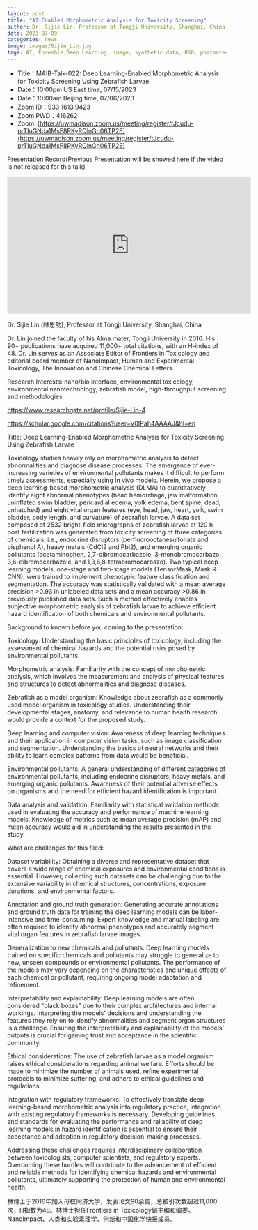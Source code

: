 ```yaml
---
layout: post
title: "AI-Enabled Morphometric Analysis for Toxicity Screening"
author: Dr. Sijie Lin, Professor at Tongji University, Shanghai, China
date: 2023-07-09
categories: news
image: images/Sijie_Lin.jpg
tags: AI, Ensemble,Deep Learning, image, synthetic data, R&D, pharmaceutical, biomedicine, Toxicity, Screening, Zebrafish
---
```


- Title：MAIB-Talk-022: Deep Learning-Enabled Morphometric Analysis for Toxicity Screening Using Zebrafish Larvae
- Date：10:00pm US East time, 07/15/2023
- Date：10:00am Beijing time, 07/06/2023
- Zoom  ID：933 1613 9423
- Zoom PWD：416262
- Zoom: [https://uwmadison.zoom.us/meeting/register/tJcudu-prTIuGNda1MsF8PKyRQlnGn06TP2E](https://uwmadison.zoom.us/meeting/register/tJcudu-prTIuGNda1MsF8PKyRQlnGn06TP2E)

Presentation Record(Previous Presentation will be showed here if the video is not released for this talk)

<p align="center">
<iframe width="560" height="315" src="https://www.youtube.com/embed/hSGkrP6vhgo" title="YouTube video player" frameborder="0" allow="accelerometer; autoplay; clipboard-write; encrypted-media; gyroscope; picture-in-picture" allowfullscreen></iframe>
</p>

Dr. Sijie Lin (林思劼), Professor at Tongji University, Shanghai, China

Dr. Lin joined the faculty of his Alma mater, Tongji University in 2016. His 90+ publications have acquired 11,000+ total citations,  with an H-index of 48. Dr. Lin serves as an Associate Editor of Frontiers in Toxicology and editorial board member of NanoImpact, Human and Experimental Toxicology, The Innovation and Chinese Chemical Letters.

Research Interests: nano/bio interface, environmental toxicology, environmental nanotechnology, zebrafish model, high-throughput screening and methodologies

https://www.researchgate.net/profile/Sijie-Lin-4

https://scholar.google.com/citations?user=V0IPah4AAAAJ&hl=en

Title: Deep Learning-Enabled Morphometric Analysis for Toxicity Screening Using Zebrafish Larvae

Toxicology studies heavily rely on morphometric analysis to detect abnormalities and diagnose disease processes. The emergence of ever-increasing varieties of environmental pollutants makes it difficult to perform timely assessments, especially using in vivo models. Herein, we propose a deep learning-based morphometric analysis (DLMA) to quantitatively identify eight abnormal phenotypes (head hemorrhage, jaw malformation, uninflated swim bladder, pericardial edema, yolk edema, bent spine, dead, unhatched) and eight vital organ features (eye, head, jaw, heart, yolk, swim bladder, body length, and curvature) of zebrafish larvae. A data set composed of 2532 bright-field micrographs of zebrafish larvae at 120 h post fertilization was generated from toxicity screening of three categories of chemicals, i.e., endocrine disruptors (perfluorooctanesulfonate and bisphenol A), heavy metals (CdCl2 and PbI2), and emerging organic pollutants (acetaminophen, 2,7-dibromocarbazole, 3-monobromocarbazo, 3,6-dibromocarbazole, and 1,3,6,8-tetrabromocarbazo). Two typical deep learning models, one-stage and two-stage models (TensorMask, Mask R-CNN), were trained to implement phenotypic feature classification and segmentation. The accuracy was statistically validated with a mean average precision >0.93 in unlabeled data sets and a mean accuracy >0.86 in previously published data sets. Such a method effectively enables subjective morphometric analysis of zebrafish larvae to achieve efficient hazard identification of both chemicals and environmental pollutants.

Background to known before you coming to the presentation:

Toxicology: Understanding the basic principles of toxicology, including the assessment of chemical hazards and the potential risks posed by environmental pollutants.

Morphometric analysis: Familiarity with the concept of morphometric analysis, which involves the measurement and analysis of physical features and structures to detect abnormalities and diagnose diseases.

Zebrafish as a model organism: Knowledge about zebrafish as a commonly used model organism in toxicology studies. Understanding their developmental stages, anatomy, and relevance to human health research would provide a context for the proposed study.

Deep learning and computer vision: Awareness of deep learning techniques and their application in computer vision tasks, such as image classification and segmentation. Understanding the basics of neural networks and their ability to learn complex patterns from data would be beneficial.

Environmental pollutants: A general understanding of different categories of environmental pollutants, including endocrine disruptors, heavy metals, and emerging organic pollutants. Awareness of their potential adverse effects on organisms and the need for efficient hazard identification is important.

Data analysis and validation: Familiarity with statistical validation methods used in evaluating the accuracy and performance of machine learning models. Knowledge of metrics such as mean average precision (mAP) and mean accuracy would aid in understanding the results presented in the study.

What are challenges for this filed: 

Dataset variability: Obtaining a diverse and representative dataset that covers a wide range of chemical exposures and environmental conditions is essential. However, collecting such datasets can be challenging due to the extensive variability in chemical structures, concentrations, exposure durations, and environmental factors.

Annotation and ground truth generation: Generating accurate annotations and ground truth data for training the deep learning models can be labor-intensive and time-consuming. Expert knowledge and manual labeling are often required to identify abnormal phenotypes and accurately segment vital organ features in zebrafish larvae images.

Generalization to new chemicals and pollutants: Deep learning models trained on specific chemicals and pollutants may struggle to generalize to new, unseen compounds or environmental pollutants. The performance of the models may vary depending on the characteristics and unique effects of each chemical or pollutant, requiring ongoing model adaptation and refinement.

Interpretability and explainability: Deep learning models are often considered "black boxes" due to their complex architectures and internal workings. Interpreting the models' decisions and understanding the features they rely on to identify abnormalities and segment organ structures is a challenge. Ensuring the interpretability and explainability of the models' outputs is crucial for gaining trust and acceptance in the scientific community.

Ethical considerations: The use of zebrafish larvae as a model organism raises ethical considerations regarding animal welfare. Efforts should be made to minimize the number of animals used, refine experimental protocols to minimize suffering, and adhere to ethical guidelines and regulations.

Integration with regulatory frameworks: To effectively translate deep learning-based morphometric analysis into regulatory practice, integration with existing regulatory frameworks is necessary. Developing guidelines and standards for evaluating the performance and reliability of deep learning models in hazard identification is essential to ensure their acceptance and adoption in regulatory decision-making processes.

Addressing these challenges requires interdisciplinary collaboration between toxicologists, computer scientists, and regulatory experts. Overcoming these hurdles will contribute to the advancement of efficient and reliable methods for identifying chemical hazards and environmental pollutants, ultimately supporting the protection of human and environmental health.

林博士于2016年加入母校同济大学，发表论文90余篇，总被引次数超过11,000次，H指数为48。林博士担任Frontiers in Toxicology副主编和编委。 NanoImpact、人类和实验毒理学、创新和中国化学快报成员。
